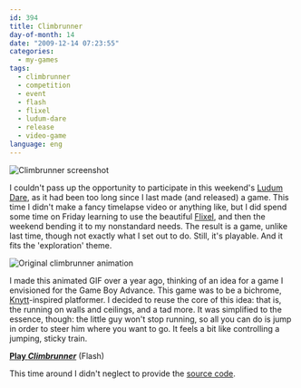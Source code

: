 ```yaml
---
id: 394
title: Climbrunner
day-of-month: 14
date: "2009-12-14 07:23:55"
categories:
  - my-games
tags:
  - climbrunner
  - competition
  - event
  - flash
  - flixel
  - ludum-dare
  - release
  - video-game
language: eng
---
```


![Climbrunner screenshot](/files/2009/12-climbrunner/climbrunnershot.png "Climbrunner screenshot")

I couldn't pass up the opportunity to participate in this weekend's [Ludum Dare](http://www.ludumdare.com/compo/), as it had been too long since I last made (and released) a game. This time I didn't make a fancy timelapse video or anything like, but I did spend some time on Friday learning to use the beautiful [Flixel](http://flixel.org/), and then the weekend bending it to my nonstandard needs. The result is a game, unlike last time, though not exactly what I set out to do. Still, it's playable. And it fits the 'exploration' theme.

![Original climbrunner animation](/files/2009/12-climbrunner/climbrunner01.gif "Original climbrunner animation")

I made this animated GIF over a year ago, thinking of an idea for a game I envisioned for the Game Boy Advance. This game was to be a bichrome, [Knytt](http://nifflas.ni2.se/index.php?page=1003Knytt)-inspired platformer. I decided to reuse the core of this idea: that is, the running on walls and ceilings, and a tad more. It was simplified to the essence, though: the little guy won't stop running, so all you can do is jump in order to steer him where you want to go. It feels a bit like controlling a jumping, sticky train.

[**Play _Climbrunner_**](//www.agj.cl/files/games/climbrunner-ld/) (Flash)

This time around I didn't neglect to provide the [source code](//www.agj.cl/files/games/climbrunner-ld/climbrunner-source.zip).
